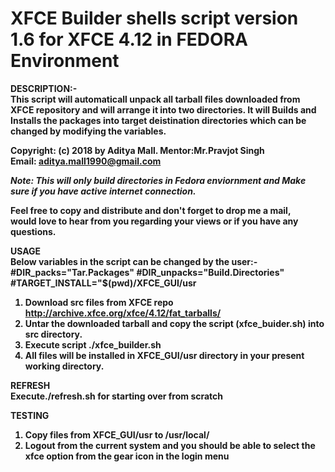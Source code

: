 # XFCE Builder shells script version 1.6 for XFCE 4.12 in FEDORA Environment

<b>DESCRIPTION:-<b><br>
<b>This script will automaticall unpack all tarball files downloaded from XFCE repository and will arrange it into two directories. It will Builds and Installs the packages into target deistination directories which can be changed by modifying the variables.</b>

<b> Copyright: (c) 2018 by Aditya Mall.  Mentor:Mr.Pravjot Singh </b>
<br>
<b> Email: aditya.mall1990@gmail.com </b>

<i> Note: This will only build directories in Fedora enviornment and Make sure if you have active internet connection.</i>

Feel free to copy and distribute and don't forget to drop me a mail,          
would love to hear from you regarding your views or if you have any questions. 

<b>USAGE</b><br>
Below variables in the script can be changed by the user:-
#DIR_packs="Tar.Packages"
#DIR_unpacks="Build.Directories"
#TARGET_INSTALL="$(pwd)/XFCE_GUI/usr

1) Download src files from XFCE repo http://archive.xfce.org/xfce/4.12/fat_tarballs/
2) Untar the downloaded tarball and copy the script (xfce_buider.sh) into src directory.
3) Execute script <b>./xfce_builder.sh</b>
4) All files will be installed in XFCE_GUI/usr directory in your present working directory.

<b>REFRESH</b><br>
Execute<b>./refresh.sh</b> for starting over from scratch

<b>TESTING</b><br>
1) Copy files from XFCE_GUI/usr to /usr/local/
2) Logout from the current system and you should be able to select the xfce option from the gear icon in the login menu
